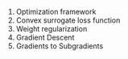 
1. Optimization framework
2. Convex surrogate loss function
3. Weight regularization
4. Gradient Descent
5. Gradients to Subgradients